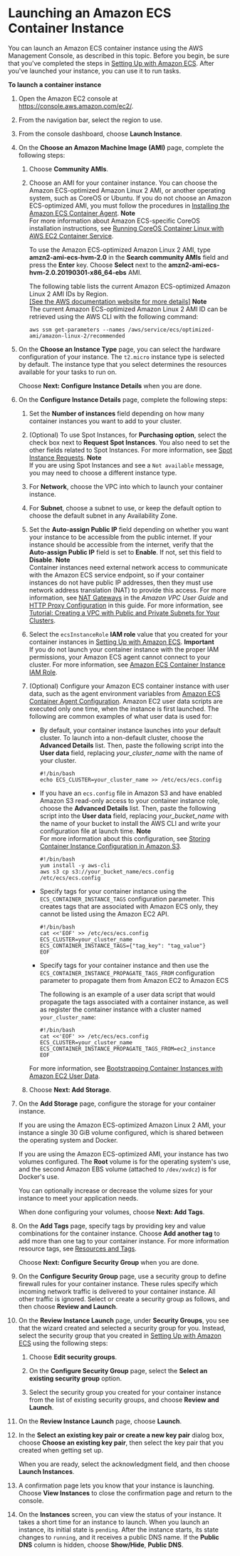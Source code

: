 # Launching an Amazon ECS Container Instance<a name="launch_container_instance"></a>

You can launch an Amazon ECS container instance using the AWS Management Console, as described in this topic\. Before you begin, be sure that you've completed the steps in [Setting Up with Amazon ECS](get-set-up-for-amazon-ecs.md)\. After you've launched your instance, you can use it to run tasks\.

**To launch a container instance**

1. Open the Amazon EC2 console at [https://console\.aws\.amazon\.com/ec2/](https://console.aws.amazon.com/ec2/)\.

1. From the navigation bar, select the region to use\.

1. From the console dashboard, choose **Launch Instance**\.

1. On the **Choose an Amazon Machine Image \(AMI\)** page, complete the following steps:

   1. Choose **Community AMIs**\.

   1. Choose an AMI for your container instance\. You can choose the Amazon ECS\-optimized Amazon Linux 2 AMI, or another operating system, such as CoreOS or Ubuntu\. If you do not choose an Amazon ECS\-optimized AMI, you must follow the procedures in [Installing the Amazon ECS Container Agent](ecs-agent-install.md)\.
**Note**  
For more information about Amazon ECS\-specific CoreOS installation instructions, see [Running CoreOS Container Linux with AWS EC2 Container Service](https://coreos.com/docs/running-coreos/cloud-providers/ecs/)\.

      To use the Amazon ECS\-optimized Amazon Linux 2 AMI, type **amzn2\-ami\-ecs\-hvm\-2\.0** in the **Search community AMIs** field and press the **Enter** key\. Choose **Select** next to the **amzn2\-ami\-ecs\-hvm\-2\.0\.20190301\-x86\_64\-ebs** AMI\. 

      The following table lists the current Amazon ECS\-optimized Amazon Linux 2 AMI IDs by Region\.    
[\[See the AWS documentation website for more details\]](http://docs.aws.amazon.com/AmazonECS/latest/developerguide/launch_container_instance.html)
**Note**  
The current Amazon ECS\-optimized Amazon Linux 2 AMI ID can be retrieved using the AWS CLI with the following command:  

      ```
      aws ssm get-parameters --names /aws/service/ecs/optimized-ami/amazon-linux-2/recommended
      ```

1. On the **Choose an Instance Type** page, you can select the hardware configuration of your instance\. The `t2.micro` instance type is selected by default\. The instance type that you select determines the resources available for your tasks to run on\.

   Choose **Next: Configure Instance Details** when you are done\.

1. On the **Configure Instance Details** page, complete the following steps:

   1. Set the **Number of instances** field depending on how many container instances you want to add to your cluster\.

   1. \(Optional\) To use Spot Instances, for **Purchasing option**, select the check box next to **Request Spot Instances**\. You also need to set the other fields related to Spot Instances\. For more information, see [Spot Instance Requests](https://docs.aws.amazon.com/AWSEC2/latest/UserGuide/spot-requests.html)\.
**Note**  
If you are using Spot Instances and see a `Not available` message, you may need to choose a different instance type\.

   1. For **Network**, choose the VPC into which to launch your container instance\.

   1. For **Subnet**, choose a subnet to use, or keep the default option to choose the default subnet in any Availability Zone\.

   1. Set the **Auto\-assign Public IP** field depending on whether you want your instance to be accessible from the public internet\. If your instance should be accessible from the internet, verify that the **Auto\-assign Public IP** field is set to **Enable**\. If not, set this field to **Disable**\.
**Note**  
Container instances need external network access to communicate with the Amazon ECS service endpoint, so if your container instances do not have public IP addresses, then they must use network address translation \(NAT\) to provide this access\. For more information, see [NAT Gateways](https://docs.aws.amazon.com/vpc/latest/userguide/vpc-nat-gateway.html) in the *Amazon VPC User Guide* and [HTTP Proxy Configuration](http_proxy_config.md) in this guide\. For more information, see [Tutorial: Creating a VPC with Public and Private Subnets for Your Clusters](create-public-private-vpc.md)\.

   1. Select the `ecsInstanceRole` **IAM role** value that you created for your container instances in [Setting Up with Amazon ECS](get-set-up-for-amazon-ecs.md)\.
**Important**  
If you do not launch your container instance with the proper IAM permissions, your Amazon ECS agent cannot connect to your cluster\. For more information, see [Amazon ECS Container Instance IAM Role](instance_IAM_role.md)\.

   1. <a name="instance-launch-user-data-step"></a>\(Optional\) Configure your Amazon ECS container instance with user data, such as the agent environment variables from [Amazon ECS Container Agent Configuration](ecs-agent-config.md)\. Amazon EC2 user data scripts are executed only one time, when the instance is first launched\. The following are common examples of what user data is used for:
      + By default, your container instance launches into your default cluster\. To launch into a non\-default cluster, choose the **Advanced Details** list\. Then, paste the following script into the **User data** field, replacing *your\_cluster\_name* with the name of your cluster\.

        ```
        #!/bin/bash
        echo ECS_CLUSTER=your_cluster_name >> /etc/ecs/ecs.config
        ```
      + If you have an `ecs.config` file in Amazon S3 and have enabled Amazon S3 read\-only access to your container instance role, choose the **Advanced Details** list\. Then, paste the following script into the **User data** field, replacing *your\_bucket\_name* with the name of your bucket to install the AWS CLI and write your configuration file at launch time\. 
**Note**  
For more information about this configuration, see [Storing Container Instance Configuration in Amazon S3](ecs-agent-config.md#ecs-config-s3)\.

        ```
        #!/bin/bash
        yum install -y aws-cli
        aws s3 cp s3://your_bucket_name/ecs.config /etc/ecs/ecs.config
        ```
      + Specify tags for your container instance using the `ECS_CONTAINER_INSTANCE_TAGS` configuration parameter\. This creates tags that are associated with Amazon ECS only, they cannot be listed using the Amazon EC2 API\.

        ```
        #!/bin/bash
        cat <<'EOF' >> /etc/ecs/ecs.config
        ECS_CLUSTER=your_cluster_name
        ECS_CONTAINER_INSTANCE_TAGS={"tag_key": "tag_value"}
        EOF
        ```
      + Specify tags for your container instance and then use the `ECS_CONTAINER_INSTANCE_PROPAGATE_TAGS_FROM` configuration parameter to propagate them from Amazon EC2 to Amazon ECS

        The following is an example of a user data script that would propagate the tags associated with a container instance, as well as register the container instance with a cluster named `your_cluster_name`:

        ```
        #!/bin/bash
        cat <<'EOF' >> /etc/ecs/ecs.config
        ECS_CLUSTER=your_cluster_name
        ECS_CONTAINER_INSTANCE_PROPAGATE_TAGS_FROM=ec2_instance
        EOF
        ```

      For more information, see [Bootstrapping Container Instances with Amazon EC2 User Data](bootstrap_container_instance.md)\.

   1. Choose **Next: Add Storage**\.

1. On the **Add Storage** page, configure the storage for your container instance\.

   If you are using the Amazon ECS\-optimized Amazon Linux 2 AMI, your instance a single 30 GiB volume configured, which is shared between the operating system and Docker\.

   If you are using the Amazon ECS\-optimized AMI, your instance has two volumes configured\. The **Root** volume is for the operating system's use, and the second Amazon EBS volume \(attached to `/dev/xvdcz`\) is for Docker's use\.

   You can optionally increase or decrease the volume sizes for your instance to meet your application needs\.

   When done configuring your volumes, choose **Next: Add Tags**\.

1. On the **Add Tags** page, specify tags by providing key and value combinations for the container instance\. Choose **Add another tag** to add more than one tag to your container instance\. For more information resource tags, see [Resources and Tags](ecs-resource-tagging.md)\.

   Choose **Next: Configure Security Group** when you are done\.

1. On the **Configure Security Group** page, use a security group to define firewall rules for your container instance\. These rules specify which incoming network traffic is delivered to your container instance\. All other traffic is ignored\. Select or create a security group as follows, and then choose **Review and Launch**\.

1. On the **Review Instance Launch** page, under **Security Groups**, you see that the wizard created and selected a security group for you\. Instead, select the security group that you created in [Setting Up with Amazon ECS](get-set-up-for-amazon-ecs.md) using the following steps:

   1. Choose **Edit security groups**\.

   1. On the **Configure Security Group** page, select the **Select an existing security group** option\.

   1. Select the security group you created for your container instance from the list of existing security groups, and choose **Review and Launch**\.

1. On the **Review Instance Launch** page, choose **Launch**\.

1. In the **Select an existing key pair or create a new key pair** dialog box, choose **Choose an existing key pair**, then select the key pair that you created when getting set up\. 

   When you are ready, select the acknowledgment field, and then choose **Launch Instances**\. 

1. A confirmation page lets you know that your instance is launching\. Choose **View Instances** to close the confirmation page and return to the console\.

1. On the **Instances** screen, you can view the status of your instance\. It takes a short time for an instance to launch\. When you launch an instance, its initial state is `pending`\. After the instance starts, its state changes to `running`, and it receives a public DNS name\. If the **Public DNS** column is hidden, choose **Show/Hide**, **Public DNS**\.